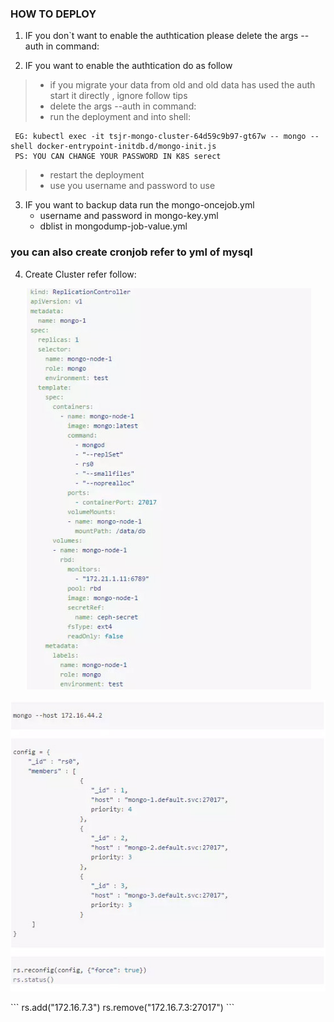 ### HOW TO DEPLOY
1. IF you don`t want to enable the authtication please delete the args --auth in command: 

2. IF you want to enable the authtication do as follow
  > * if you migrate your data from old and old data has used the auth start it directly , ignore follow tips
  > * delete the args --auth in command:
  > * run the deployment and into shell: 
 
```
 EG: kubectl exec -it tsjr-mongo-cluster-64d59c9b97-gt67w -- mongo --shell docker-entrypoint-initdb.d/mongo-init.js
 PS: YOU CAN CHANGE YOUR PASSWORD IN K8S serect
```
  > * restart the deployment
  > * use you username and password to use

3. IF you want to backup data run the mongo-oncejob.yml
   + username and password in mongo-key.yml
   + dblist in mongodump-job-value.yml
 
 ### you can also create cronjob refer to yml of mysql
 
4. Create Cluster refer follow:
<p align="center"> <img src="images/yml.jpg"></p>
<p align="center"> <img src="images/cmd.jpg"></p>
 ```
 rs.add("172.16.7.3")
 rs.remove("172.16.7.3:27017")
```
